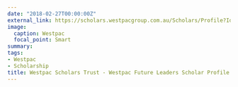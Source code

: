 ```yaml
---
date: "2018-02-27T00:00:00Z"
external_link: https://scholars.westpacgroup.com.au/Scholars/Profile?Id=2885
image:
  caption: Westpac
  focal_point: Smart
summary: 
tags:
- Westpac
- Scholarship
title: Westpac Scholars Trust - Westpac Future Leaders Scholar Profile
---
```

